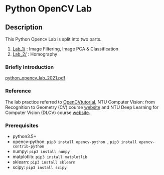 ﻿# Python OpenCV Lab

## Description
This Python Opencv Lab is split into two parts.
1. [Lab_1/](./Lab_1) : Image Filtering, Image PCA & Classification
2. [Lab_2/](./Lab_2) : Homography

### Briefly Introduction

[python_opencv_lab_2021.pdf](./python_opencv_lab_2021.pdf)

### Reference
The lab practice referred to [OpenCVtutorial](https://docs.opencv.org/4.5.2/d9/df8/tutorial_root.html), NTU Computer Vision: from Recognition to Geometry (CV) course [website](http://media.ee.ntu.edu.tw/courses/cv/21S/) and NTU Deep Learning for Computer Vision (DLCV) course [website](http://vllab.ee.ntu.edu.tw/dlcv.html).

### Prerequisites
- python3.5+
- opencv-python: ```pip3 install opencv-python ```, ```pip3 install opencv-contrib-python ```
- numpy: ``` pip3 install numpy ```
- matplotlib:  ``` pip3 install matplotlib ```
- sklearn:  ``` pip3 install sklearn ```
- scipy: ```pip3 install scipy```
